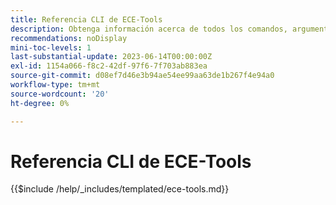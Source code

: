 ```yaml
---
title: Referencia CLI de ECE-Tools
description: Obtenga información acerca de todos los comandos, argumentos y opciones disponibles para la herramienta de línea de comandos ECE-Tools de Adobe Commerce.
recommendations: noDisplay
mini-toc-levels: 1
last-substantial-update: 2023-06-14T00:00:00Z
exl-id: 1154a066-f8c2-42df-97f6-7f703ab883ea
source-git-commit: d08ef7d46e3b94ae54ee99aa63de1b267f4e94a0
workflow-type: tm+mt
source-wordcount: '20'
ht-degree: 0%

---
```


# Referencia CLI de ECE-Tools

{{$include /help/_includes/templated/ece-tools.md}}

<!-- Last updated from includes: 2025-08-08 14:31:41 -->
